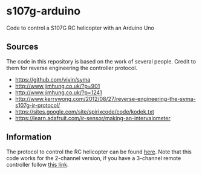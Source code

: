 # s107g-arduino

Code to control a S107G RC helicopter with an Arduino Uno

## Sources

The code in this repository is based on the work of several people. Credit to them for reverse engineering the controller protocol.

* https://github.com/vivin/syma
* http://www.jimhung.co.uk/?p=901
* http://www.jimhung.co.uk/?p=1241
* http://www.kerrywong.com/2012/08/27/reverse-engineering-the-syma-s107g-ir-protocol/
* https://sites.google.com/site/spirixcode/code/kodek.txt
* https://learn.adafruit.com/ir-sensor/making-an-intervalometer

## Information

The protocol to control the RC helicopter can be found [here](http://www.jimhung.co.uk/wp-content/uploads/2013/01/Syma107_ProtocolSpec_v1.txt). Note that this code works for the 2-channel version, if you have a 3-channel remote controller follow [this link](http://abarry.org/s107g-helicopter-control-via-arduino/).
